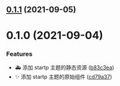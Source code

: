 ## [0.1.1](https://github.com/limaofeng/asany-startp/compare/v0.1.0...v0.1.1) (2021-09-05)



# 0.1.0 (2021-09-04)


### Features

* :ambulance: 添加 startp 主题的静态资源 ([b83c3ea](https://github.com/limaofeng/asany-startp/commit/b83c3ea2a24d459f14dc96053fb46bb5c3e4369d))
* :sparkles: 添加 startp 主题的原始组件 ([cd79a37](https://github.com/limaofeng/asany-startp/commit/cd79a372f5f2f17c0d618ca5cdc196953a63bdc2))



